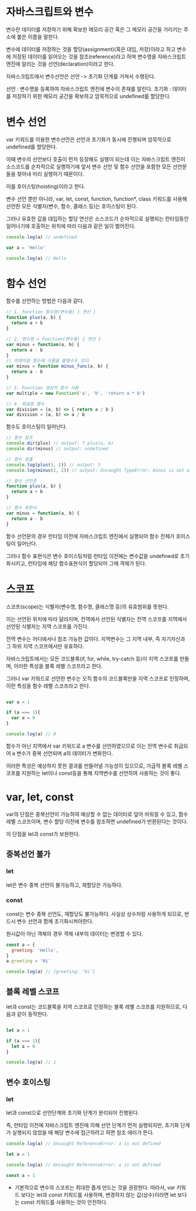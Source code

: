 # 자바스크립트와 변수

변수란 데이터를 저장하기 위해 확보한 메모리 공간 혹은 그 메모리 공간을 가리키는 주소에 붙은 이름을 말한다.

변수에 데이터를 저장하는 것을 할당(assignment)(혹은 대입, 저장)이라고 하고 변수에 저장된 데이터를 읽어오는 것을 참조(reference)라고 하며 변수명을 자바스크립트 엔진에 알리는 것을 선언(declaration)이라고 한다.

자바스크립트에서 변수선언은 선언 -> 초기화 단계를 거쳐서 수행된다.

선언 : 변수명을 등록하여 자바스크립트 엔진에 변수의 존재를 알린다.
초기화 : 데이터를 저장하기 위한 메모리 공간을 확보하고 암묵적으로 undefined를 할당한다.

# 변수 선언

var 키워드를 이용한 변수선언은 선언과 초기화가 동시에 진행되며 암묵적으로 undefined를 할당한다.

이때 변수의 선언보다 호출이 먼저 등장해도 실행이 되는데 이는 자바스크립트 엔진이 소스코드를 순차적으로 실행하기에 앞서 변수 선언 및 함수 선언을 포함한 모든 선언문들을 찾아내 미리 실행하기 때문이다.

이를 호이스팅(hoisting)이라고 한다.

변수 선언 뿐만 아니라, var, let, const, function, function*, class 키워드를 사용해 선언한 모든 식별자(변수, 함수, 클래스 등)는 호이스팅이 된다.

그러나 유효한 값을 대입하는 할당 연산은 소스코드가 순차적으로 실행되는 런타임동안 일어나기에 호출하는 위치에 따라 다음과 같은 일이 벌어진다.

```javascript
console.log(a) // undefined

var a = 'Hello'

console.log(a) // Hello
```

# 함수 선언

함수를 선언하는 방법은 다음과 같다.

```javascript
// 1. function 함수명(변수들) { 연산 }
function plus(a, b) {
  return a + b
}

// 2. 변수명 = function(변수들) { 연산 }
var minus = function(a, b) {
  return a - b
}
// 아래처럼 함수에 이름을 붙힐수도 있다.
var minus = function minus_func(a, b) {
  return a - b
}

// 3. Function 생성자 함수 사용
var multiple = new Function('a', 'b', 'return a * b')

// 4. 화살표 함수
var division = (a, b) => { return a / b }
var division = (a, b) => a / b

```

함수도 호이스팅이 일어난다.

```javascript
// 함수 참조
console.dir(plus) // output: f plus(a, b)
console.dir(minus) // output: undefined

// 함수 호출
console.log(plus(1, 2)) // output: 3
console.log(minus(1, 2)) // output: Uncaught TypeError: minus is not a function

// 함수 선언문
function plus(a, b) {
  return a + b
}

// 함수 표현식
var minus = function(a, b) {
  return a - b
}
```

함수 선언문의 경우 런타임 이전에 자바스크립트 엔진에서 실행되어 함수 전체가 호이스팅이 일어난다.

그러나 함수 표현식은 변수 호이스팅처럼 런타임 이전에는 변수값을 undefined로 초기화시키고, 런타임에 해당 함수표현식이 할당되어 그때 객체가 된다.

# 스코프

스코프(scope)는 식별자(변수명, 함수명, 클래스명 등)의 유효범위를 뜻한다.

이는 선언된 위치에 따라 달라지며, 전역에서 선언된 식별자는 전역 스코프를 지역에서 선언된 식별자는 지역 스코프를 가진다.

전역 변수는 어디에서나 참조 가능한 값이다. 지역변수는 그 지역 내부, 즉 자기자신과 그 하위 지역 스코프에서만 유효하다.

자바스크립트에서는 모든 코드블록(if, for, while, try-catch 등)이 지역 스코프를 만들며, 이러한 특성을 블록 레벨 스코프라고 한다.

그러나 var 키워드로 선언한 변수는 오직 함수의 코드블록만을 지역 스코프로 인정하며, 이런 특성을 함수 레벨 스코프라고 한다.

```javascript

var a = 1

if (a === 1){
  var a = 0
}

console.log(a) // 0
```

함수가 아닌 지역에서 var 키워드로 a 변수를 선언하였으므로 이는 전역 변수로 취급되어 a 변수가 중복 선언되며 a의 데이터가 변화한다.

이러한 특성은 예상하지 못한 결과를 만들어낼 가능성이 있으므로, 가급적 블록 레벨 스코프를 지원하는 let이나 const등을 통해 지역변수를 선언하여 사용하는 것이 좋다.

# var, let, const

var의 단점은 중복선언이 가능하여 예상할 수 없는 데이터로 덮어 씌워질 수 있고, 함수 레벨 스코프이며, 변수 할당 이전에 변수를 참조하면 undefined가 반환된다는 것이다.

이 단점을 let과 const가 보완한다.

## 중복선언 불가

### let

let은 변수 중복 선언이 불가능하고, 재할당은 가능하다.

### const

const는 변수 중복 선언도, 재할당도 불가능하다. 사실상 상수처럼 사용하게 되므로, 반드시 변수 선언과 함께 초기화시켜야한다.

원시값이 아닌 객체의 경우 객체 내부의 데이터는 변경할 수 있다.

```javascript
const a = {
  greeting: 'Hello',
}
a.greeting = 'Hi'

console.log(a) // {greeting: 'Hi'}
```

## 블록 레벨 스코프

let과 const는 코드블록을 지역 스코프로 인정하는 블록 레벨 스코프를 지원하므로, 다음과 같이 동작한다.

```javascript

let a = 1

if (a === 1){
  let a = 0
}

console.log(a) // 1
```

## 변수 호이스팅

### let

let과 const으로 선언단계와 초기화 단계가 분리되어 진행된다. 

즉, 런타임 이전에 자바스크립트 엔진에 의해 선언 단계가 먼저 실행되지만, 초기화 단계가 실행되지 않았을 때 해당 변수에 접근하려고 하면 참조 에러가 뜬다.

```javascript
console.log(a) // Uncaught ReferenceError: a is not defined

let a = 1

```

```javascript
console.log(a) // Uncaught ReferenceError: a is not defined

const a = 1

```

* 기본적으로 변수의 스코프는 최대한 좁게 만드는 것을 권장한다. 따라서, var 키워드 보다는 let과 const 키워드를 사용하며, 변경하지 않는 값(상수)이라면 let 보다는 const 키워드를 사용하는 것이 안전하다.
